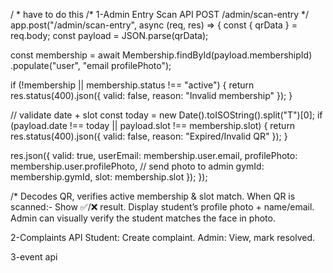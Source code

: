 
/ *  have to do this    /*
1-Admin Entry Scan API
POST /admin/scan-entry
*/
    app.post("/admin/scan-entry", async (req, res) => {
  const { qrData } = req.body;
  const payload = JSON.parse(qrData);

  const membership = await Membership.findById(payload.membershipId)
    .populate("user", "email profilePhoto");

  if (!membership || membership.status !== "active") {
    return res.status(400).json({ valid: false, reason: "Invalid membership" });
  }

  // validate date + slot
  const today = new Date().toISOString().split("T")[0];
  if (payload.date !== today || payload.slot !== membership.slot) {
    return res.status(400).json({ valid: false, reason: "Expired/Invalid QR" });
  }

  res.json({
    valid: true,
    userEmail: membership.user.email,
    profilePhoto: membership.user.profilePhoto,  // send photo to admin
    gymId: membership.gymId,
    slot: membership.slot
  });
});

/*
Decodes QR, verifies active membership & slot match.
When QR is scanned:-
Show ✅/❌ result.
Display student’s profile photo + name/email.
Admin can visually verify the student matches the face in photo.



2-Complaints API
Student: Create complaint.
Admin: View, mark resolved.

3-event api